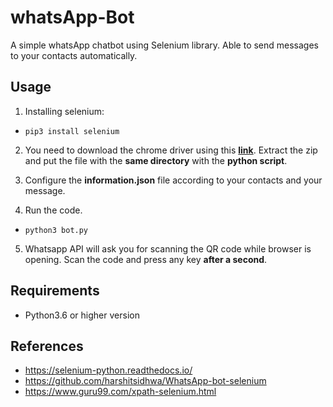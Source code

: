 # whatsApp-Bot
A simple whatsApp chatbot using Selenium library. Able to send messages to your contacts automatically.



## Usage

1. Installing selenium:

- ```shell
  pip3 install selenium
  ```

2. You need to download the chrome driver using this **[link](https://chromedriver.chromium.org/downloads)**. Extract the zip and put the file with the **same directory** with the **python script**.

3. Configure the **information.json** file according to your contacts and your message.
4. Run the code.

- `python3 bot.py`

5. Whatsapp API will ask you for scanning the QR code while browser is opening. Scan the code and press any key **after a second**.



## Requirements

- Python3.6 or higher version

## References

- https://selenium-python.readthedocs.io/
- https://github.com/harshitsidhwa/WhatsApp-bot-selenium
- https://www.guru99.com/xpath-selenium.html